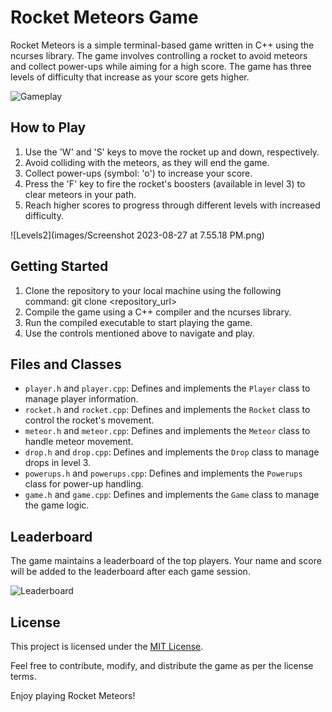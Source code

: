 # Rocket Meteors Game

Rocket Meteors is a simple terminal-based game written in C++ using the ncurses library. The game involves controlling a rocket to avoid meteors and collect power-ups while aiming for a high score. The game has three levels of difficulty that increase as your score gets higher.

![Gameplay](images/gameplay.png)

## How to Play

1. Use the 'W' and 'S' keys to move the rocket up and down, respectively.
2. Avoid colliding with the meteors, as they will end the game.
3. Collect power-ups (symbol: 'o') to increase your score.
4. Press the 'F' key to fire the rocket's boosters (available in level 3) to clear meteors in your path.
5. Reach higher scores to progress through different levels with increased difficulty.

![Levels2](images/Screenshot 2023-08-27 at 7.55.18 PM.png)

## Getting Started

1. Clone the repository to your local machine using the following command:
git clone <repository_url>
2. Compile the game using a C++ compiler and the ncurses library.
3. Run the compiled executable to start playing the game.
4. Use the controls mentioned above to navigate and play.

## Files and Classes

- `player.h` and `player.cpp`: Defines and implements the `Player` class to manage player information.
- `rocket.h` and `rocket.cpp`: Defines and implements the `Rocket` class to control the rocket's movement.
- `meteor.h` and `meteor.cpp`: Defines and implements the `Meteor` class to handle meteor movement.
- `drop.h` and `drop.cpp`: Defines and implements the `Drop` class to manage drops in level 3.
- `powerups.h` and `powerups.cpp`: Defines and implements the `Powerups` class for power-up handling.
- `game.h` and `game.cpp`: Defines and implements the `Game` class to manage the game logic.

## Leaderboard

The game maintains a leaderboard of the top players. Your name and score will be added to the leaderboard after each game session.

![Leaderboard](images/leaderboard.png)

## License

This project is licensed under the [MIT License](LICENSE).

Feel free to contribute, modify, and distribute the game as per the license terms.

Enjoy playing Rocket Meteors!
